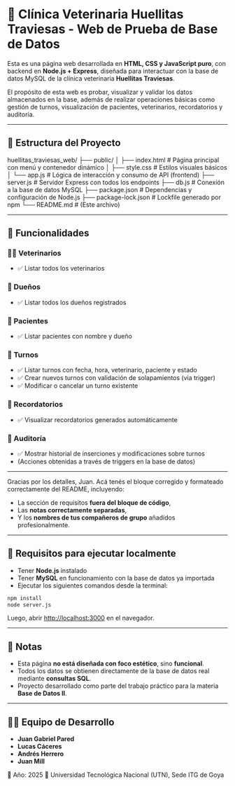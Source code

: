 # 🐾 Clínica Veterinaria Huellitas Traviesas - Web de Prueba de Base de Datos

Esta es una página web desarrollada en **HTML, CSS y JavaScript puro**, con backend en **Node.js + Express**, diseñada para interactuar con la base de datos MySQL de la clínica veterinaria **Huellitas Traviesas**. 

El propósito de esta web es probar, visualizar y validar los datos almacenados en la base, además de realizar operaciones básicas como gestión de turnos, visualización de pacientes, veterinarios, recordatorios y auditoría.

---


## 📁 Estructura del Proyecto

huellitas_traviesas_web/
├── public/
│   ├── index.html         # Página principal con menú y contenedor dinámico
│   ├── style.css          # Estilos visuales básicos
│   └── app.js             # Lógica de interacción y consumo de API (frontend)
├── server.js              # Servidor Express con todos los endpoints
├── db.js                  # Conexión a la base de datos MySQL
├── package.json           # Dependencias y configuración de Node.js
├── package-lock.json      # Lockfile generado por npm
└── README.md              # (Este archivo)


---

## 🚀 Funcionalidades

### 👩‍⚕️ Veterinarios
- ✅ Listar todos los veterinarios

### 👤 Dueños
- ✅ Listar todos los dueños registrados

### 🐶 Pacientes
- ✅ Listar pacientes con nombre y dueño

### 📆 Turnos
- ✅ Listar turnos con fecha, hora, veterinario, paciente y estado  
- ✅ Crear nuevos turnos con validación de solapamientos (via trigger)  
- ✅ Modificar o cancelar un turno existente

### 🔔 Recordatorios
- ✅ Visualizar recordatorios generados automáticamente

### 📝 Auditoría
- ✅ Mostrar historial de inserciones y modificaciones sobre turnos  
- (Acciones obtenidas a través de triggers en la base de datos)

---

Gracias por los detalles, Juan. Acá tenés el bloque corregido y formateado correctamente del README, incluyendo:

* La sección de requisitos **fuera del bloque de código**,
* Las **notas correctamente separadas**,
* Y los **nombres de tus compañeros de grupo** añadidos profesionalmente.

---

## 🔧 Requisitos para ejecutar localmente

- Tener **Node.js** instalado
- Tener **MySQL** en funcionamiento con la base de datos ya importada
- Ejecutar los siguientes comandos desde la terminal:

```bash
npm install
node server.js
````

Luego, abrir [http://localhost:3000](http://localhost:3000) en el navegador.

---

## 📌 Notas

* Esta página **no está diseñada con foco estético**, sino **funcional**.
* Todos los datos se obtienen directamente de la base de datos real mediante **consultas SQL**.
* Proyecto desarrollado como parte del trabajo práctico para la materia **Base de Datos II**.

---

## 👨‍💻 Equipo de Desarrollo

* **Juan Gabriel Pared**
* **Lucas Cáceres**
* **Andrés Herrero**
* **Juan Mill**

📅 Año: 2025
🏫 Universidad Tecnológica Nacional (UTN), Sede ITG de Goya

